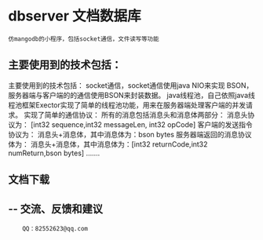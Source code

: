 dbserver 文档数据库
=============================================
	仿mangodb的小程序，包括socket通信，文件读写等功能 
 
 主要使用到的技术包括：
-----------------
主要使用到的技术包括：
	socket通信，socket通信使用java NIO来实现
	BSON，服务器端与客户端的的通信使用BSON来封装数据。
	java线程池，自己依照java线程池框架Exector实现了简单的线程池功能，用来在服务器端处理客户端的并发请求。
	实现了简单的通信协议：
		所有的消息包括消息头和消息体两部分：
			消息头协议为：
				[int32 sequence,int32 messageLen, int32 opCode]
			客户端的发送指令协议为：
				消息头+消息体，其中消息体为：bson bytes
			服务器端返回的消息协议体为：
		 		消息头+消息体，其中消息体为：[int32 returnCode,int32 numReturn,bson bytes] 
		…….
 	
 
文档下载
--------
--
交流、反馈和建议
---------------
		QQ：82552623@qq.com


